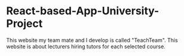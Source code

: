 # React-based-App-University-Project
This website my team mate and I develop is called "TeachTeam".  This website is about lecturers hiring tutors for each selected course. 
